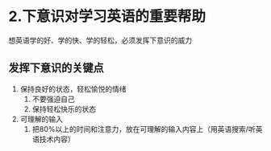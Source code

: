 # 2.下意识对学习英语的重要帮助
想英语学的好、学的快、学的轻松，必须发挥下意识的威力

## 发挥下意识的关键点
1. 保持良好的状态，轻松愉悦的情绪
   1. 不要强迫自己
   2. 保持轻松快乐的状态
2. 可理解的输入
   1. 把80%以上的时间和注意力，放在可理解的输入内容上（用英语搜索/听英语技术内容）
